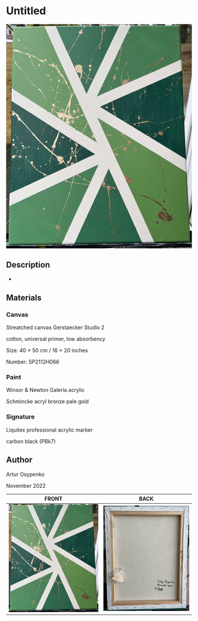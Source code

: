 # Untitled

![Canvas front image](img-front.jpg)

## Description

-

## Materials

### Canvas

Streatched canvas Gerstaecker Studio 2

cotton, universal primer, low absorbency

Size: 40 × 50 cm / 16 × 20 inches

Number: SP2112H066

### Paint 

Winsor & Newton Galeria acrylic

Schmincke acryl bronze pale gold

### Signature

Liquitex professional acrylic marker 

carbon black (PBk7)

## Author

Artur Osypenko

November 2022

| FRONT | BACK |
| --- | --- |
| ![Canvas front image](img-front.jpg)  | ![Canvas back image](img-back.jpg)  |
